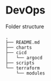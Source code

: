# DevOps

Folder structure
```
.
├── README.md
├── charts
├── cicd
│   └── argocd
├── scripts
└── terraform
    └── modules
```
